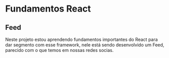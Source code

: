<h1>Fundamentos React</h1>
<h2>Feed</h2>

<p>Neste projeto estou aprendendo fundamentos importantes do React para dar segmento com esse framework, nele está sendo desenvolvido um Feed, parecido com o que temos em nossas redes socias. </p>
